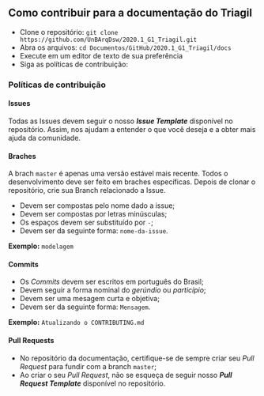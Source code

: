 ## Como contribuir para a documentação do Triagil

* Clone o repositório: `git clone https://github.com/UnBArqDsw/2020.1_G1_Triagil.git`
* Abra os arquivos: `cd Documentos/GitHub/2020.1_G1_Triagil/docs `
* Execute em um editor de texto de sua preferência
* Siga as políticas de contribuição:

### Políticas de contribuição

#### Issues

Todas as Issues devem seguir o nosso **_Issue Template_** disponível no repositório. Assim, nos ajudam a entender o que você deseja e a obter mais ajuda da comunidade.

#### Braches

A brach `master` é apenas uma versão estável mais recente. Todos o desenvolvimento deve ser feito em braches específicas. Depois de clonar o repositório, crie sua Branch relacionado a Issue.

* Devem ser compostas pelo nome dado a issue;
* Devem ser compostas por letras minúsculas;
* Os espaços devem ser substituído por `-`;
* Devem ser da seguinte forma: `nome-da-issue`.

**Exemplo:**
` modelagem `

#### Commits

* Os _Commits_ devem ser escritos em português do Brasil;
* Devem seguir a forma nominal do _gerúndio_ ou _particípio_;
* Devem ser uma mesagem curta e objetiva;
* Devem ser da seguinte forma:  ` Mensagem `.

**Exemplo:**
` Atualizando o CONTRIBUTING.md `

#### Pull Requests

* No repositório da documentação, certifique-se de sempre criar seu _Pull Request_ para fundir com a branch `master`;
* Ao criar o seu _Pull Request_, não se esqueça de seguir nosso **_Pull Request Template_** disponível no repositório.
